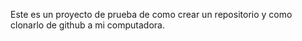 Este es un proyecto de prueba de como crear un repositorio y como clonarlo de github a mi computadora.
